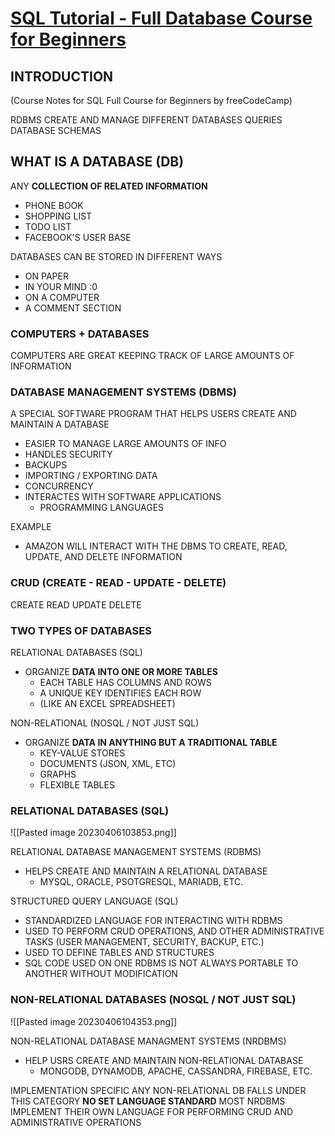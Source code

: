# [SQL Tutorial - Full Database Course for Beginners](https://www.youtube.com/watch?v=HXV3zeQKqGY&t=3505s)

## INTRODUCTION

(Course Notes for SQL Full Course for Beginners by freeCodeCamp)

RDBMS
CREATE AND MANAGE DIFFERENT DATABASES
QUERIES
DATABASE SCHEMAS

## WHAT IS A DATABASE (DB)

ANY **COLLECTION OF RELATED INFORMATION**
- PHONE BOOK
- SHOPPING LIST
- TODO LIST
- FACEBOOK'S USER BASE

DATABASES CAN BE STORED IN DIFFERENT WAYS
- ON PAPER
- IN YOUR MIND :0
- ON A COMPUTER
- A COMMENT SECTION

### COMPUTERS + DATABASES

COMPUTERS ARE GREAT KEEPING TRACK OF LARGE AMOUNTS OF INFORMATION

### DATABASE MANAGEMENT SYSTEMS (DBMS)

A SPECIAL SOFTWARE PROGRAM THAT HELPS USERS CREATE AND MAINTAIN A DATABASE
- EASIER TO MANAGE LARGE AMOUNTS OF INFO
- HANDLES SECURITY
- BACKUPS
- IMPORTING / EXPORTING DATA
- CONCURRENCY
- INTERACTES WITH SOFTWARE APPLICATIONS
	- PROGRAMMING LANGUAGES

EXAMPLE
- AMAZON WILL INTERACT WITH THE DBMS TO CREATE, READ, UPDATE, AND DELETE INFORMATION

### CRUD (CREATE - READ - UPDATE - DELETE)

CREATE
READ
UPDATE
DELETE

### TWO TYPES OF DATABASES

RELATIONAL DATABASES (SQL)
- ORGANIZE **DATA INTO ONE OR MORE TABLES**
	- EACH TABLE HAS COLUMNS AND ROWS
	- A UNIQUE KEY IDENTIFIES EACH ROW
	- (LIKE AN EXCEL SPREADSHEET)

NON-RELATIONAL (NOSQL / NOT JUST SQL)
- ORGANIZE **DATA IN ANYTHING BUT A TRADITIONAL TABLE**
	- KEY-VALUE STORES
	- DOCUMENTS (JSON, XML, ETC)
	- GRAPHS
	- FLEXIBLE TABLES

### RELATIONAL DATABASES (SQL)

![[Pasted image 20230406103853.png]]

RELATIONAL DATABASE MANAGEMENT SYSTEMS (RDBMS)
- HELPS CREATE AND MAINTAIN A RELATIONAL DATABASE
	- MYSQL, ORACLE, PSOTGRESQL, MARIADB, ETC.

STRUCTURED QUERY LANGUAGE (SQL)
-  STANDARDIZED LANGUAGE FOR INTERACTING WITH RDBMS
-  USED TO PERFORM CRUD OPERATIONS, AND OTHER ADMINISTRATIVE TASKS (USER MANAGEMENT, SECURITY, BACKUP, ETC.)
- USED TO DEFINE TABLES AND STRUCTURES
- SQL CODE USED ON ONE RDBMS IS NOT ALWAYS PORTABLE TO ANOTHER WITHOUT MODIFICATION

### NON-RELATIONAL DATABASES (NOSQL / NOT JUST SQL)

![[Pasted image 20230406104353.png]]

NON-RELATIONAL DATABASE MANAGMENT SYSTEMS (NRDBMS)
- HELP USRS CREATE AND MAINTAIN NON-RELATIONAL DATABASE
	- MONGODB, DYNAMODB, APACHE, CASSANDRA, FIREBASE, ETC.

IMPLEMENTATION SPECIFIC
	ANY NON-RELATIONAL DB FALLS UNDER THIS CATEGORY
	**NO SET LANGUAGE STANDARD**
	MOST NRDBMS IMPLEMENT THEIR OWN LANGUAGE FOR PERFORMING CRUD AND ADMINISTRATIVE OPERATIONS
